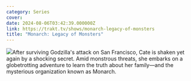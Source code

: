 ```yaml
---
category: Series
cover: 
date: 2024-08-06T03:42:39.000000Z
link: https://trakt.tv/shows/monarch-legacy-of-monsters
title: "Monarch: Legacy of Monsters"
---
```


![](https://walter-r2.trakt.tv/images/shows/000/195/644/fanarts/thumb/af302d8b46.jpg)After surviving Godzilla's attack on San Francisco, Cate is shaken yet again by a shocking secret. Amid monstrous threats, she embarks on a globetrotting adventure to learn the truth about her family—and the mysterious organization known as Monarch.